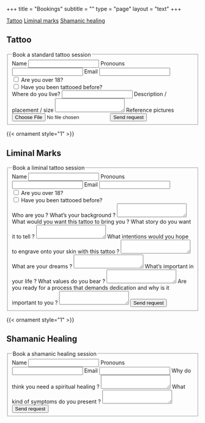 +++
title = "Bookings"
subtitle = ""
type = "page"
layout = "text"
+++

<div class="buttons">
<a class="button" href="#tattoo">Tattoo</a>
<a class="button" href="#liminal-marks">Liminal marks</a>
<a class="button" href="#shamanic-healing">Shamanic healing</a>
</div>

## Tattoo

<form action="https://formsubmit.co/contact@liminalmarks.com" method="POST" enctype="multipart/form-data">
    <fieldset>
        <legend>Book a standard tattoo session</legend>
        <label for="name">Name</label>
        <input name="name" type="text" required/>
        <label for="pronouns">Pronouns</label>
        <input name="pronouns" type="text"/>
        <label for="email">Email</label>
        <input name="email" type="email" required/>
        <div class="checkbox">
            <input name="over18" type="checkbox" value="yes"/>
            <label for="over18">Are you over 18?</label>
        </div>
        <div class="checkbox">
            <input name="tattooed-before" type="checkbox" value="yes"/>
            <label for="tattooed-before">Have you been tattooed before?</label>
        </div>
        <label for="location">Where do you live?</label>
        <input name="location" type="text" required/>
        <label for="desc">Description / placement / size</label>
        <textarea name="desc" required></textarea>
        <label for="attachment">Reference pictures</label>
        <input type="file" name="attachment" accept="image/png, image/jpeg">
        <input type="hidden" name="_subject" value="New message from standard tattoo session form">
        <input type="hidden" name="_next" value="https://liminalmarks.com/thank-you">
        <button type="submit">Send request</button>
    </fieldset>
</form>

{{< ornament style="1" >}}

## Liminal Marks

<form action="https://formsubmit.co/contact@liminalmarks.com" method="POST">
    <fieldset>
        <legend>Book a liminal tattoo session</legend>
        <label for="name">Name</label>
        <input name="name" type="text" required/>
        <label for="pronouns">Pronouns</label>
        <input name="pronouns" type="text"/>
        <label for="email">Email</label>
        <input name="email" type="email" required/>
        <div class="checkbox">
            <input name="over18" type="checkbox" value="yes"/>
            <label for="over18">Are you over 18?</label>
        </div>
        <div class="checkbox">
            <input name="tattooed-before" type="checkbox" value="yes"/>
            <label for="tattooed-before">Have you been tattooed before?</label>
        </div>
        <label for="background">Who are you ? What’s your background ?</label>
        <textarea name="background" required></textarea>
        <label for="story">What would you want this tattoo to bring you ? What story do you want it to tell ?</label>
        <textarea name="story" required></textarea>
        <label for="intentions">What intentions would you hope to engrave onto your skin with this tattoo ?</label>
        <textarea name="intentions" required></textarea>
        <label for="dreams">What are your dreams ?</label>
        <textarea name="dreams"></textarea>
        <label for="values" required>What’s important in your life ? What values do you bear ?</label>
        <textarea name="values"></textarea>
        <label for="dedication">Are you ready for a process that demands dedication and why is it important to you ?</label>
        <textarea name="dedication" required></textarea>
        <input type="hidden" name="_subject" value="New message from liminal marks session form">
        <input type="hidden" name="_next" value="https://liminalmarks.com/thank-you">
        <button type="submit">Send request</button>
    </fieldset>
</form>

{{< ornament style="1" >}}

## Shamanic Healing

<form action="https://formsubmit.co/contact@liminalmarks.com" method="POST">
    <fieldset>
        <legend>Book a shamanic healing session</legend>
        <label for="name">Name</label>
        <input name="name" type="text" required/>
        <label for="pronouns">Pronouns</label>
        <input name="pronouns" type="text"/>
        <label for="email">Email</label>
        <input name="email" type="email" required/>
        <label for="why">Why do think you need a spiritual healing ?</label>
        <textarea name="why" required></textarea>
        <label for="symptoms">What kind of symptoms do you present ?</label>
        <textarea name="symptoms" required></textarea>
        <input type="hidden" name="_subject" value="New message from shamanic healing session form">
        <input type="hidden" name="_next" value="https://liminalmarks.com/thank-you">
        <button type="submit">Send request</button>
    </fieldset>
</form>